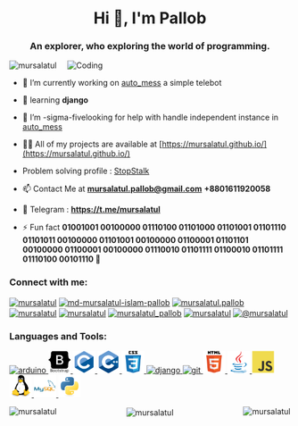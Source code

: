 <h1 align="center">Hi 👋, I'm Pallob</h1>
<h3 align="center">An explorer, who exploring the world of programming.</h3>
<img align="right" alt="Coding" width="400", src="https://github.com/mursalatul/mursalatul/assets/79168756/9760d809-4ec2-40bd-959a-cf696258ceee"></img>

<p align="left"> <img src="https://komarev.com/ghpvc/?username=mursalatul&label=Profile%20views&color=0e75b6&style=flat" alt="mursalatul" /> </p>

- 🔭 I’m currently working on [auto_mess](https://github.com/mursalatul/auto_mess) a simple telebot

- 🌱 learning **django**

- 🤝 I’m -sigma-fivelooking for help with handle independent instance in [auto_mess](https://github.com/mursalatul/auto_mess)

- 👨‍💻 All of my projects are available at [https://mursalatul.github.io/](https://mursalatul.github.io/)

- Problem solving profile :  <a href="https://www.stopstalk.com/user/profile/mursalatul">StopStalk</a>

- 📫 Contact Me at **mursalatul.pallob@gmail.com** **+8801611920058**

- 📝 Telegram : **https://t.me/mursalatul**

- ⚡ Fun fact **01001001 00100000 01110100 01101000 01101001 01101110 01101011 00100000 01101001 00100000 01100001 01101101 00100000 01100001 00100000 01110010 01101111 01100010 01101111 01110100 00101110 🤪**

<h3 align="left">Connect with me:</h3>
<p align="left">
<a href="https://linkedin.com/in/mursalatul" target="blank"><img align="center" src="https://raw.githubusercontent.com/rahuldkjain/github-profile-readme-generator/master/src/images/icons/Social/linked-in-alt.svg" alt="mursalatul" height="30" width="40" /></a>
<a href="https://stackoverflow.com/users/md-mursalatul-islam-pallob" target="blank"><img align="center" src="https://raw.githubusercontent.com/rahuldkjain/github-profile-readme-generator/master/src/images/icons/Social/stack-overflow.svg" alt="md-mursalatul-islam-pallob" height="30" width="40" /></a>
<a href="https://fb.com/mursalatul.pallob" target="blank"><img align="center" src="https://raw.githubusercontent.com/rahuldkjain/github-profile-readme-generator/master/src/images/icons/Social/facebook.svg" alt="mursalatul.pallob" height="30" width="40" /></a>
<a href="https://www.codechef.com/users/mursalatul" target="blank"><img align="center" src="https://cdn.jsdelivr.net/npm/simple-icons@3.1.0/icons/codechef.svg" alt="mursalatul" height="30" width="40" /></a>
<a href="https://www.hackerrank.com/mursalatul" target="blank"><img align="center" src="https://raw.githubusercontent.com/rahuldkjain/github-profile-readme-generator/master/src/images/icons/Social/hackerrank.svg" alt="mursalatul" height="30" width="40" /></a>
<a href="https://codeforces.com/profile/mursalatul_pallob" target="blank"><img align="center" src="https://raw.githubusercontent.com/rahuldkjain/github-profile-readme-generator/master/src/images/icons/Social/codeforces.svg" alt="mursalatul_pallob" height="30" width="40" /></a>
<a href="https://www.leetcode.com/mursalatul" target="blank"><img align="center" src="https://raw.githubusercontent.com/rahuldkjain/github-profile-readme-generator/master/src/images/icons/Social/leet-code.svg" alt="mursalatul" height="30" width="40" /></a>
<a href="https://www.hackerearth.com/@mursalatul" target="blank"><img align="center" src="https://raw.githubusercontent.com/rahuldkjain/github-profile-readme-generator/master/src/images/icons/Social/hackerearth.svg" alt="@mursalatul" height="30" width="40" /></a>
</p>

<h3 align="left">Languages and Tools:</h3>
<p align="left"> <a href="https://www.arduino.cc/" target="_blank" rel="noreferrer"> <img src="https://cdn.worldvectorlogo.com/logos/arduino-1.svg" alt="arduino" width="40" height="40"/> </a> <a href="https://getbootstrap.com" target="_blank" rel="noreferrer"> <img src="https://raw.githubusercontent.com/devicons/devicon/master/icons/bootstrap/bootstrap-plain-wordmark.svg" alt="bootstrap" width="40" height="40"/> </a> <a href="https://www.cprogramming.com/" target="_blank" rel="noreferrer"> <img src="https://raw.githubusercontent.com/devicons/devicon/master/icons/c/c-original.svg" alt="c" width="40" height="40"/> </a> <a href="https://www.w3schools.com/cpp/" target="_blank" rel="noreferrer"> <img src="https://raw.githubusercontent.com/devicons/devicon/master/icons/cplusplus/cplusplus-original.svg" alt="cplusplus" width="40" height="40"/> </a> <a href="https://www.w3schools.com/css/" target="_blank" rel="noreferrer"> <img src="https://raw.githubusercontent.com/devicons/devicon/master/icons/css3/css3-original-wordmark.svg" alt="css3" width="40" height="40"/> </a> <a href="https://www.djangoproject.com/" target="_blank" rel="noreferrer"> <img src="https://cdn.worldvectorlogo.com/logos/django.svg" alt="django" width="40" height="40"/> </a> <a href="https://git-scm.com/" target="_blank" rel="noreferrer"> <img src="https://www.vectorlogo.zone/logos/git-scm/git-scm-icon.svg" alt="git" width="40" height="40"/> </a> <a href="https://www.w3.org/html/" target="_blank" rel="noreferrer"> <img src="https://raw.githubusercontent.com/devicons/devicon/master/icons/html5/html5-original-wordmark.svg" alt="html5" width="40" height="40"/> </a> <a href="https://www.java.com" target="_blank" rel="noreferrer"> <img src="https://raw.githubusercontent.com/devicons/devicon/master/icons/java/java-original.svg" alt="java" width="40" height="40"/> </a> <a href="https://developer.mozilla.org/en-US/docs/Web/JavaScript" target="_blank" rel="noreferrer"> <img src="https://raw.githubusercontent.com/devicons/devicon/master/icons/javascript/javascript-original.svg" alt="javascript" width="40" height="40"/> </a> <a href="https://www.linux.org/" target="_blank" rel="noreferrer"> <img src="https://raw.githubusercontent.com/devicons/devicon/master/icons/linux/linux-original.svg" alt="linux" width="40" height="40"/> </a> <a href="https://www.mysql.com/" target="_blank" rel="noreferrer"> <img src="https://raw.githubusercontent.com/devicons/devicon/master/icons/mysql/mysql-original-wordmark.svg" alt="mysql" width="40" height="40"/> </a> <a href="https://www.python.org" target="_blank" rel="noreferrer"> <img src="https://raw.githubusercontent.com/devicons/devicon/master/icons/python/python-original.svg" alt="python" width="40" height="40"/> </a> </p>

<div align="center">
  
<!--  show used languages  -->
<p><img align="left" src="https://github-readme-stats.vercel.app/api/top-langs?username=mursalatul&show_icons=true&locale=en&layout=compact&langs_count=10" alt="mursalatul" /></p>

<p><img align="right" src="https://github-readme-stats-sigma-five.vercel.app/api?username=mursalatul&show_icons=true&locale=en" alt="mursalatul" /></p>
</div>

<div align="center">
<p><img align="center" src="https://github-readme-streak-stats.herokuapp.com/?user=mursalatul&" alt="mursalatul" /></p>

</div>
